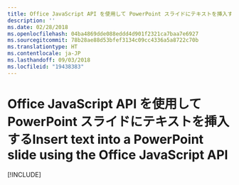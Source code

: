 ```yaml
---
title: Office JavaScript API を使用して PowerPoint スライドにテキストを挿入する
description: ''
ms.date: 02/28/2018
ms.openlocfilehash: 04ba4869dde088eddd4d901f2321ca7baa7e6927
ms.sourcegitcommit: 78b28ae88d53bfef3134c09cc4336a5a8722c70b
ms.translationtype: HT
ms.contentlocale: ja-JP
ms.lasthandoff: 09/03/2018
ms.locfileid: "19438383"
---
```

# <a name="insert-text-into-a-powerpoint-slide-using-the-office-javascript-api"></a><span data-ttu-id="24c5b-102">Office JavaScript API を使用して PowerPoint スライドにテキストを挿入する</span><span class="sxs-lookup"><span data-stu-id="24c5b-102">Insert text into a PowerPoint slide using the Office JavaScript API</span></span>

[!INCLUDE[](../includes/powerpoint-tutorial-insert-text.md)]
